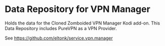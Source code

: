 Data Repository for VPN Manager
===============================

Holds the data for the Cloned Zomboided VPN Manager Kodi add-on.
This Data Repository includes PureVPN as a VPN Provider.

See https://github.com/eltonk/service.vpn.manager